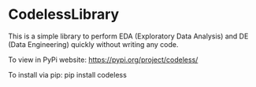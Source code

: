 # CodelessLibrary
This is a simple library to perform EDA (Exploratory Data Analysis) and DE (Data Engineering) quickly without writing any code.

To view in PyPi website: https://pypi.org/project/codeless/


To install via pip: pip install codeless
